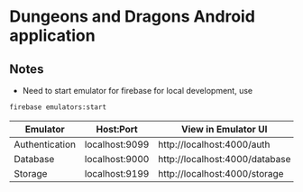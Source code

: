 # Dungeons and Dragons Android application



## Notes
* Need to start emulator for firebase for local development, use
```bat
firebase emulators:start
```

| Emulator        | Host:Port      | View in Emulator UI            |
| --------------- | -------------- | ------------------------------ |
| Authentication  | localhost:9099 | http://localhost:4000/auth     |
| Database        | localhost:9000 | http://localhost:4000/database |
| Storage         | localhost:9199 | http://localhost:4000/storage  | 
